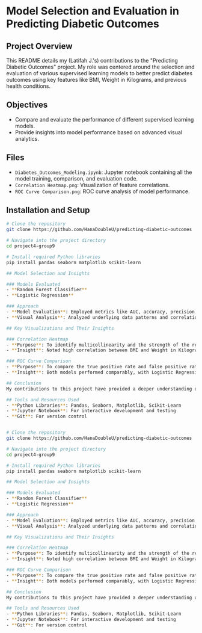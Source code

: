 # Model Selection and Evaluation in Predicting Diabetic Outcomes

## Project Overview
This README details my (Latifah J.'s) contributions to the "Predicting Diabetic Outcomes" project. My role was centered around the selection and evaluation of various supervised learning models to better predict diabetes outcomes using key features like BMI, Weight in Kilograms, and previous health conditions.

## Objectives
- Compare and evaluate the performance of different supervised learning models.
- Provide insights into model performance based on advanced visual analytics.

## Files
- `Diabetes_Outcomes_Modeling.ipynb`: Jupyter notebook containing all the model training, comparison, and evaluation code.
- `Correlation Heatmap.png`: Visualization of feature correlations.
- `ROC Curve Comparison.png`: ROC curve analysis of model performance.

## Installation and Setup
```bash
# Clone the repository
git clone https://github.com/HanaDoubleU/predicting-diabetic-outcomes

# Navigate into the project directory
cd project4-group9

# Install required Python libraries
pip install pandas seaborn matplotlib scikit-learn

## Model Selection and Insights

### Models Evaluated
- **Random Forest Classifier**
- **Logistic Regression**

### Approach
- **Model Evaluation**: Employed metrics like AUC, accuracy, precision, recall, and F1 score for thorough comparison.
- **Visual Analysis**: Analyzed underlying data patterns and correlations through extensive visualizations, such as the correlation heatmap and ROC curves, to understand feature impacts and model efficacy.

## Key Visualizations and Their Insights

### Correlation Heatmap
- **Purpose**: To identify multicollinearity and the strength of the relationships between features like BMI, Weight, and their correlation with diabetic outcomes.
- **Insight**: Noted high correlation between BMI and Weight in Kilograms, suggesting potential issues with multicollinearity that could influence model predictions.

### ROC Curve Comparison
- **Purpose**: To compare the true positive rate and false positive rate of Logistic Regression and Random Forest Classifier.
- **Insight**: Both models performed comparably, with Logistic Regression slightly edging out due to better interpretability and simplicity, which is crucial for clinical settings.

## Conclusion
My contributions to this project have provided a deeper understanding of how different models perform in predicting diabetic outcomes and the importance of feature selection and model interpretability in healthcare applications. This experience has enhanced my skills in model evaluation and data visualization, critical for data-driven decision-making in medical fields.

## Tools and Resources Used
- **Python Libraries**: Pandas, Seaborn, Matplotlib, Scikit-Learn
- **Jupyter Notebook**: For interactive development and testing
- **Git**: For version control


# Clone the repository
git clone https://github.com/HanaDoubleU/predicting-diabetic-outcomes

# Navigate into the project directory
cd project4-group9

# Install required Python libraries
pip install pandas seaborn matplotlib scikit-learn

## Model Selection and Insights

### Models Evaluated
- **Random Forest Classifier**
- **Logistic Regression**

### Approach
- **Model Evaluation**: Employed metrics like AUC, accuracy, precision, recall, and F1 score for thorough comparison.
- **Visual Analysis**: Analyzed underlying data patterns and correlations through extensive visualizations, such as the correlation heatmap and ROC curves, to understand feature impacts and model efficacy.

## Key Visualizations and Their Insights

### Correlation Heatmap
- **Purpose**: To identify multicollinearity and the strength of the relationships between features like BMI, Weight, and their correlation with diabetic outcomes.
- **Insight**: Noted high correlation between BMI and Weight in Kilograms, suggesting potential issues with multicollinearity that could influence model predictions.

### ROC Curve Comparison
- **Purpose**: To compare the true positive rate and false positive rate of Logistic Regression and Random Forest Classifier.
- **Insight**: Both models performed comparably, with Logistic Regression slightly edging out due to better interpretability and simplicity, which is crucial for clinical settings.

## Conclusion
My contributions to this project have provided a deeper understanding of how different models perform in predicting diabetic outcomes and the importance of feature selection and model interpretability in healthcare applications. This experience has enhanced my skills in model evaluation and data visualization, critical for data-driven decision-making in medical fields.

## Tools and Resources Used
- **Python Libraries**: Pandas, Seaborn, Matplotlib, Scikit-Learn
- **Jupyter Notebook**: For interactive development and testing
- **Git**: For version control
